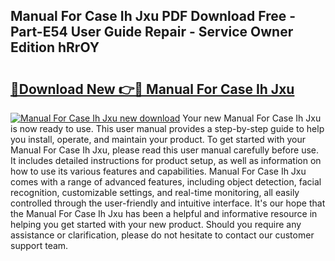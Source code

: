 ## Manual For Case Ih Jxu PDF Download Free - Part-E54 User Guide Repair - Service Owner Edition hRrOY

# <h2><a href="http://bc84246.oget.top/?id=Manual+For+Case+Ih+Jxu">🔗Download New 👉🔴 Manual For Case Ih Jxu</a></h2>

[![Manual For Case Ih Jxu new download](https://i.imgur.com/5g1atiW.png)](http://bc84246.oget.top/?id=Manual+For+Case+Ih+Jxu)
Your new Manual For Case Ih Jxu is now ready to use. This user manual provides a step-by-step guide to help you install, operate, and maintain your product. To get started with your Manual For Case Ih Jxu, please read this user manual carefully before use. It includes detailed instructions for product setup, as well as information on how to use its various features and capabilities. Manual For Case Ih Jxu comes with a range of advanced features, including object detection, facial recognition, customizable settings, and real-time monitoring, all easily controlled through the user-friendly and intuitive interface. It's our hope that the Manual For Case Ih Jxu has been a helpful and informative resource in helping you get started with your new product. Should you require any assistance or clarification, please do not hesitate to contact our customer support team.
